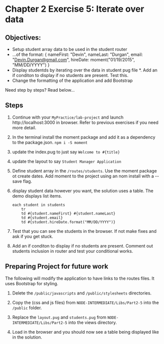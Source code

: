 # Chapter 2 Exercise 5: Iterate over data

## Objectives:
* Setup student array data to be used in the student router
* ...of the format: {
	nameFirst: "Devin",
	nameLast: "Durgan",
	email: "Devin.Durgan@gmail.com",
	hireDate: moment("01/19/2015", "MM/DD/YYYY")
}
* Display studentds by iterating over the data in student pug file 
*. Add an if conditon to display if no students are present. Test this.
* Change the formatting of the application and add Bootstrap

Need step by steps?
Read below...

## Steps

1. Continue with your `MyPractice/lab-project` and launch http://localhost:3000 in browser. Refer to previous exercises if you need more detail.

1. In the terminal install the moment package and add it as a dependency to the package.json.
`npm i -S moment`

1. update the index.pug to just say `Welcome to #{title}`

1. update the layout to say `Student Manager Application`

1. Define student array in the `/routes/students`. Use the moment package ot create dates. Add moment to the project using an nom install with a --save flag.

1. display student data however you want, the solution uses a table. The demo displays list items.
	```
	each student in students
		tr
		td #{student.nameFirst} #{student.nameLast}
		td #{student.email}
		td #{student.hireDate.format("MM/DD/YYYY")}
	```
1. Test that you can see the students in the browser. If not make fixes and ask if you get stuck.

1. Add an if conditon to display if no students are present. Comment out students inclusion in router and test your conditional works.

## Preparing Project for future work
The following will modify the application to have links to the routes files.
It uses Bootstrap for styling. 

1. Delete the `/public/javascripts` and `/public/stylesheets` directories. 

1. Copy the (css and js files) from `NODE-INTERMEDIATE/Libs/Part2-5` into the `/public` folder. 

1. Replace the `layout.pug` and `students.pug` from `NODE-INTERMEDIATE/Libs/Part2-5` into the views directory.

1. Load in the browser and you should now see a table being displayed like in the solution.